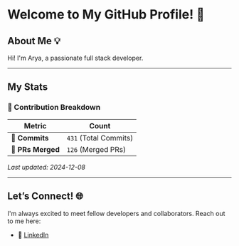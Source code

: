# Welcome to My GitHub Profile! 👋

## About Me 💡

Hi! I'm Arya, a passionate full stack developer.  

---

## My Stats

### 🔢 Contribution Breakdown

| **Metric**      | **Count**           |
|------------------|---------------------|
| 🌟 **Commits**   | `431` (Total Commits)|🌟 **Commits**   | `431` (Total Commits) |
| 🔗 **PRs Merged**       | `126` (Merged PRs)|🔗 **PRs Merged**       | `126` (Merged PRs)    |

_Last updated: 2024-12-08 <!-- Add dynamic date here -->_

---

## Let’s Connect! 🌐

I'm always excited to meet fellow developers and collaborators. Reach out to me here:

- 💼 [LinkedIn](https://www.linkedin.com/in/arya-khochare-985027241/)  

